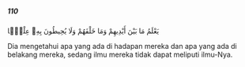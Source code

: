 ##### 110

<span class="ayah">يَعْلَمُ مَا بَيْنَ أَيْدِيهِمْ وَمَا خَلْفَهُمْ وَلَا يُحِيطُونَ بِهِۦ عِلْمًۭا</span>

<span class="ayah_translation">Dia mengetahui apa yang ada di hadapan mereka dan apa yang ada di belakang mereka, sedang ilmu mereka tidak dapat meliputi ilmu-Nya.</span>
